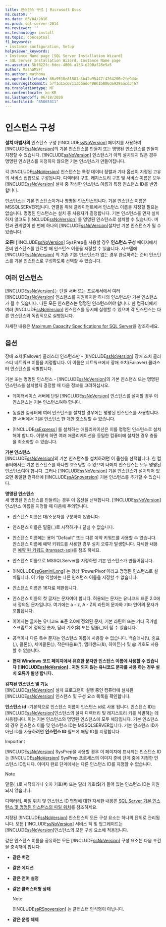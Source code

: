 ```yaml
---
title: 인스턴스 구성 | Microsoft Docs
ms.custom: ''
ms.date: 05/04/2016
ms.prod: sql-server-2014
ms.reviewer: ''
ms.technology: install
ms.topic: conceptual
f1_keywords:
- instance configuration, Setup
helpviewer_keywords:
- Instance Name page [SQL Server Installation Wizard]
- SQL Server Installation Wizard, Instance Name page
ms.assetid: 5bf822fc-6dec-4806-a153-e200af28e9a5
author: MashaMSFT
ms.author: mathoma
ms.openlocfilehash: 86a9538e81881a3b42b95447f4264200e2fe9d4c
ms.sourcegitcommit: 57f1d15c67113bbadd40861b886d6929aacd3467
ms.translationtype: MT
ms.contentlocale: ko-KR
ms.lasthandoff: 06/18/2020
ms.locfileid: "85065311"
---
```

# <a name="instance-configuration"></a>인스턴스 구성
  **설치 마법사의** 인스턴스 구성 [!INCLUDE[ssNoVersion](../../includes/ssnoversion-md.md)] 페이지를 사용하여 [!INCLUDE[ssNoVersion](../../includes/ssnoversion-md.md)]의 기본 인스턴스를 만들지 또는 명명된 인스턴스를 만들지 지정할 수 있습니다. [!INCLUDE[ssNoVersion](../../includes/ssnoversion-md.md)] 인스턴스가 아직 설치되지 않은 경우 명명된 인스턴스를 지정하지 않으면 기본 인스턴스가 만들어집니다.  
  
 각 [!INCLUDE[ssNoVersion](../../includes/ssnoversion-md.md)] 인스턴스는 특정 데이터 정렬과 기타 옵션이 지정된 고유의 서비스 집합으로 구성됩니다. 디렉터리 구조, 레지스트리 구조 및 서비스 이름은 모두 [!INCLUDE[ssNoVersion](../../includes/ssnoversion-md.md)] 설치 중 작성한 인스턴스 이름과 특정 인스턴스 ID를 반영합니다.  
  
 인스턴스는 기본 인스턴스이거나 명명된 인스턴스입니다. 기본 인스턴스 이름은 MSSQLSERVER입니다. 연결을 위해 클라이언트에서 인스턴스 이름을 지정할 필요는 없습니다. 명명된 인스턴스는 설치 중 사용자가 결정합니다. 기본 인스턴스를 먼저 설치하지 않고도 [!INCLUDE[ssNoVersion](../../includes/ssnoversion-md.md)] 를 명명된 인스턴스로 설치할 수 있습니다. 버전과 관계없이 한 번에 하나의 [!INCLUDE[ssNoVersion](../../includes/ssnoversion-md.md)]설치만 기본 인스턴스가 될 수 있습니다.  
  
 **오류!** [!INCLUDE[ssNoVersion](../../includes/ssnoversion-md.md)] SysPrep을 사용할 경우 **인스턴스 구성** 페이지에서 준비 인스턴스를 완료할 때 인스턴스 이름을 지정할 수 있습니다. 시스템에 [!INCLUDE[ssNoVersion](../../includes/ssnoversion-md.md)] 의 기존 기본 인스턴스가 없는 경우 완료하려는 준비 인스턴스를 기본 인스턴스로 구성하도록 선택할 수 있습니다.  
  
## <a name="multiple-instances"></a>여러 인스턴스  
 [!INCLUDE[ssNoVersion](../../includes/ssnoversion-md.md)]는 단일 서버 또는 프로세서에서 여러 [!INCLUDE[ssNoVersion](../../includes/ssnoversion-md.md)] 인스턴스를 지원하지만 하나의 인스턴스만 기본 인스턴스가 될 수 있습니다. 다른 모든 인스턴스는 명명된 인스턴스여야 합니다. 한 컴퓨터에서 여러 [!INCLUDE[ssNoVersion](../../includes/ssnoversion-md.md)] 인스턴스를 동시에 실행할 수 있으며 각 인스턴스는 다른 인스턴스와 독립적으로 실행됩니다.  
  
 자세한 내용은 [Maximum Capacity Specifications for SQL Server](../maximum-capacity-specifications-for-sql-server.md)을 참조하세요.  
  
## <a name="options"></a>옵션  
 장애 조치(Failover) 클러스터 인스턴스만 - [!INCLUDE[ssNoVersion](../../includes/ssnoversion-md.md)] 장애 조치 클러스터 네트워크 이름을 지정합니다. 이 이름은 네트워크에서 장애 조치(Failover) 클러스터 인스턴스를 식별합니다.  
  
 기본 또는 명명된 인스턴스 - [!INCLUDE[ssNoVersion](../../includes/ssnoversion-md.md)]의 기본 인스턴스 또는 명명된 인스턴스를 설치할지 결정할 때 다음 정보를 고려하십시오.  
  
-   데이터베이스 서버에 단일 [!INCLUDE[ssNoVersion](../../includes/ssnoversion-md.md)] 인스턴스를 설치할 경우 이 인스턴스는 기본 인스턴스여야 합니다.  
  
-   동일한 컴퓨터에 여러 인스턴스를 설치할 경우에는 명명된 인스턴스를 사용합니다. 한 서버에서 기본 인스턴스 한 개만 호스팅할 수 있습니다.  
  
-   [!INCLUDE[ssExpress](../../includes/ssexpress-md.md)] 를 설치하는 애플리케이션은 이를 명명된 인스턴스로 설치해야 합니다. 이렇게 하면 여러 애플리케이션을 동일한 컴퓨터에 설치한 경우 충돌을 최소화할 수 있습니다.  
  
 **기본 인스턴스**  
 [!INCLUDE[ssNoVersion](../../includes/ssnoversion-md.md)]의 기본 인스턴스를 설치하려면 이 옵션을 선택합니다. 한 컴퓨터에서는 기본 인스턴스를 하나만 호스팅할 수 있으며 나머지 인스턴스는 모두 명명된 인스턴스여야 합니다. 그러나 [!INCLUDE[ssNoVersion](../../includes/ssnoversion-md.md)] 기본 인스턴스가 설치되어 있으면 동일한 컴퓨터에 [!INCLUDE[ssASnoversion](../../includes/ssasnoversion-md.md)] 기본 인스턴스를 추가할 수 있습니다.  
  
 **명명된 인스턴스**  
 새 명명된 인스턴스를 만들려는 경우 이 옵션을 선택합니다. [!INCLUDE[ssNoVersion](../../includes/ssnoversion-md.md)] 인스턴스 이름을 지정할 때 다음에 주의합니다.  
  
-   인스턴스 이름은 대/소문자를 구분하지 않습니다.  
  
-   인스턴스 이름은 밑줄(_)로 시작하거나 끝낼 수 없습니다.  
  
-   인스턴스 이름에는 용어 "Default" 또는 다른 예약 키워드를 사용할 수 없습니다. 인스턴스 이름에 예약 키워드를 사용한 경우 설치 오류가 발생합니다. 자세한 내용은 [예약 된 키워드 &#40;transact-sql&#41;](/sql/t-sql/language-elements/reserved-keywords-transact-sql)를 참조 하세요.  
  
-   인스턴스 이름으로 MSSQLServer를 지정하면 기본 인스턴스가 만들어집니다.  
  
-   [!INCLUDE[ssGeminiLong](../../includes/ssgeminilong-md.md)] 는 항상 'PowerPivot'이라고 명명된 인스턴스로 설치됩니다. 이 기능 역할에는 다른 인스턴스 이름을 지정할 수 없습니다.  
  
-   인스턴스 이름은 16자로 제한됩니다.  
  
-   인스턴스 이름의 첫 글자는 문자여야 합니다. 허용되는 문자는 유니코드 표준 2.0에서 정의된 문자입니다. 여기에는 a - z, A - Z의 라틴어 문자와 기타 언어의 문자가 포함됩니다.  
  
-   이어지는 글자는 유니코드 표준 2.0에 정의된 문자, 기본 라틴어 또는 기타 국가별 스크립트에 정의된 숫자, 달러 기호($) 또는 밑줄(_)이 될 수 있습니다.  
  
-   공백이나 다른 특수 문자는 인스턴스 이름에 사용할 수 없습니다. 백슬래시(\\), 쉼표(,), 콜론(:), 세미콜론(;), 작은따옴표('), 앰퍼샌드(&), 하이픈(-) 및 @ 기호도 사용할 수 없습니다.  
  
-   **현재 Windows 코드 페이지에서 유효한 문자만 인스턴스 이름에 사용할 수 있습니다 [!INCLUDE[ssNoVersion](../../includes/ssnoversion-md.md)] . 지원 되지 않는 유니코드 문자를 사용 하는 경우 설치 오류가 발생 합니다.**  
  
 **감지된 인스턴스 및 기능**  
 [!INCLUDE[ssNoVersion](../../includes/ssnoversion-md.md)] 설치 프로그램이 실행 중인 컴퓨터에 설치된 [!INCLUDE[ssNoVersion](../../includes/ssnoversion-md.md)] 인스턴스 및 구성 요소 목록을 확인합니다.  
  
 **인스턴스 id** -기본적으로 인스턴스 이름이 인스턴스 id로 사용 됩니다. 인스턴스 ID는 [!INCLUDE[ssNoVersion](../../includes/ssnoversion-md.md)]인스턴스의 설치 디렉터리 및 레지스트리 키를 식별하는 데 사용됩니다. 이는 기본 인스턴스와 명명된 인스턴스에 모두 해당됩니다. 기본 인스턴스의 경우 인스턴스 이름 및 인스턴스 ID는 MSSQLSERVER입니다. 기본 인스턴스 ID가 아닌 ID를 사용하려면 **인스턴스 ID** 필드에 해당 ID를 지정합니다.  
  
> [!IMPORTANT]  
>  [!INCLUDE[ssNoVersion](../../includes/ssnoversion-md.md)] SysPrep을 사용할 경우 이 페이지에 표시되는 인스턴스 ID는 [!INCLUDE[ssNoVersion](../../includes/ssnoversion-md.md)] SysPrep 프로세스의 이미지 준비 단계 중에 지정한 인스턴스 ID입니다. 이미지 완료 단계에서는 다른 인스턴스 ID를 지정할 수 없습니다.  
  
> [!NOTE]  
>  밑줄(_)로 시작되거나 숫자 기호(#) 또는 달러 기호($)가 들어 있는 인스턴스 ID는 지원되지 않습니다.  
  
 디렉터리, 파일 위치 및 인스턴스 ID 명명에 대한 자세한 내용은 [SQL Server 기본 인스턴스 및 명명된 인스턴스의 파일 위치](../../../2014/sql-server/install/file-locations-for-default-and-named-instances-of-sql-server.md)를 참조하세요.  
  
 지정된 [!INCLUDE[ssNoVersion](../../includes/ssnoversion-md.md)] 인스턴스의 모든 구성 요소는 하나의 단위로 관리됩니다. 모든 [!INCLUDE[ssNoVersion](../../includes/ssnoversion-md.md)] 서비스 팩 및 업그레이드는 [!INCLUDE[ssNoVersion](../../includes/ssnoversion-md.md)]인스턴스의 모든 구성 요소에 적용됩니다.  
  
 같은 인스턴스 이름을 공유하는 모든 [!INCLUDE[ssNoVersion](../../includes/ssnoversion-md.md)] 구성 요소는 다음 조건을 충족해야 합니다.  
  
-   **같은 버전**  
  
-   **같은 에디션**  
  
-   **같은 언어 설정**  
  
-   **같은 클러스터형 상태**  
  
    > [!NOTE]  
    >  [!INCLUDE[ssRSnoversion](../../includes/ssrsnoversion-md.md)] 는 클러스터 인식형이 아닙니다.  
  
-   **같은 운영 체제**  
  
  
